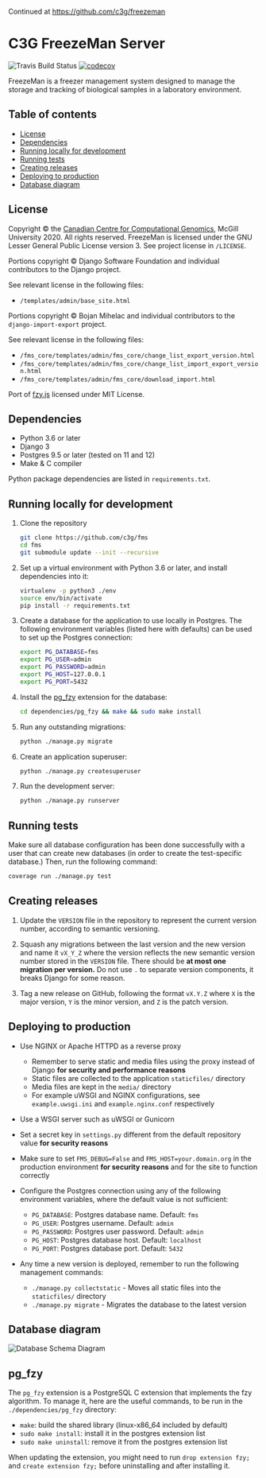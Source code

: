 Continued at https://github.com/c3g/freezeman

# C3G FreezeMan Server

![Travis Build Status](https://api.travis-ci.com/c3g/freezeman_server.svg?branch=master)
[![codecov](https://codecov.io/gh/c3g/freezeman_server/branch/master/graph/badge.svg)](https://codecov.io/gh/c3g/freezeman_server)

FreezeMan is a freezer management system designed to manage the storage and 
tracking of biological samples in a laboratory environment.

## Table of contents

  * [License](#license)
  * [Dependencies](#dependencies)
  * [Running locally for development](#running-locally-for-development)
  * [Running tests](#running-tests)
  * [Creating releases](#creating-releases)
  * [Deploying to production](#deploying-to-production)
  * [Database diagram](#database-diagram)

## License

Copyright &copy; the 
[Canadian Centre for Computational Genomics](http://www.computationalgenomics.ca/), 
McGill University 2020. All rights reserved. FreezeMan is licensed under the 
GNU Lesser General Public License version 3. See project license in `/LICENSE`. 

Portions copyright &copy; Django Software Foundation and individual
contributors to the Django project.

See relevant license in the following files:

  * `/templates/admin/base_site.html`

Portions copyright &copy; Bojan Mihelac and individual contributors to the 
`django-import-export` project.

See relevant license in the following files:

  * `/fms_core/templates/admin/fms_core/change_list_export_version.html`
  * `/fms_core/templates/admin/fms_core/change_list_import_export_version.html`
  * `/fms_core/templates/admin/fms_core/download_import.html`

Port of [fzy.js](https://github.com/jhawthorn/fzy.js) licensed under MIT License.

## Dependencies

  * Python 3.6 or later
  * Django 3
  * Postgres 9.5 or later (tested on 11 and 12)
  * Make & C compiler
  
Python package dependencies are listed in `requirements.txt`.
  
## Running locally for development

  1. Clone the repository
  
     ```bash
     git clone https://github.com/c3g/fms
     cd fms
     git submodule update --init --recursive
     ```
  
  2. Set up a virtual environment with Python 3.6 or later, and install 
     dependencies into it:
     
     ```bash
     virtualenv -p python3 ./env
     source env/bin/activate
     pip install -r requirements.txt
     ```
     
  3. Create a database for the application to use locally in Postgres. The
     following environment variables (listed here with defaults) can be used
     to set up the Postgres connection:
     
     ```bash
     export PG_DATABASE=fms
     export PG_USER=admin
     export PG_PASSWORD=admin
     export PG_HOST=127.0.0.1
     export PG_PORT=5432
     ```
     
  4. Install the [pg_fzy](#pg_fzy) extension for the database:
  
     ```bash
     cd dependencies/pg_fzy && make && sudo make install
     ```
    
  5. Run any outstanding migrations:
  
     ```bash
     python ./manage.py migrate
     ```
    
  6. Create an application superuser:
  
     ```bash
     python ./manage.py createsuperuser
     ```
    
  7. Run the development server:
  
     ```bash
     python ./manage.py runserver
     ```
     
## Running tests

Make sure all database configuration has been done successfully with a user
that can create new databases (in order to create the test-specific database.)
Then, run the following command:

```bash
coverage run ./manage.py test
```

## Creating releases

  1. Update the `VERSION` file in the repository to represent the current
     version number, according to semantic versioning.
     
  2. Squash any migrations between the last version and the new version and
     name it `vX_Y_Z` where the version reflects the new semantic version
     number stored in the `VERSION` file. There should be **at most one
     migration per version.** Do not use `.` to separate version components,
     it breaks Django for some reason.
     
  3. Tag a new release on GitHub, following the format `vX.Y.Z` where `X` is
     the major version, `Y` is the minor version, and `Z` is the patch version.

## Deploying to production

  * Use NGINX or Apache HTTPD as a reverse proxy
    * Remember to serve static and media files using the proxy instead of
      Django **for security and performance reasons**
    * Static files are collected to the application `staticfiles/` directory
    * Media files are kept in the `media/` directory
    * For example uWSGI and NGINX configurations, see `example.uwsgi.ini` and
      `example.nginx.conf` respectively
  
  * Use a WSGI server such as uWSGI or Gunicorn
  
  * Set a secret key in `settings.py` different from the default repository
    value **for security reasons**
  
  * Make sure to set `FMS_DEBUG=False` and `FMS_HOST=your.domain.org` in the
    production environment **for security reasons** and for the site to 
    function correctly
    
  * Configure the Postgres connection using any of the following environment
    variables, where the default value is not sufficient:
    
    * `PG_DATABASE`: Postgres database name. Default: `fms`
    * `PG_USER`: Postgres username. Default: `admin`
    * `PG_PASSWORD`: Postgres user password. Default: `admin`
    * `PG_HOST`: Postgres database host. Default: `localhost`
    * `PG_PORT`: Postgres database port. Default: `5432`
    
  * Any time a new version is deployed, remember to run the following
    management commands:
    
    * `./manage.py collectstatic` - Moves all static files into the
      `staticfiles/` directory
    * `./manage.py migrate` - Migrates the database to the latest version
    

## Database diagram

![Database Schema Diagram](docs/fms_database_diagram.png)


## pg_fzy

The `pg_fzy` extension is a PostgreSQL C extension that implements the fzy
algorithm. To manage it, here are the useful commands, to be run in the
`./dependencies/pg_fzy` directory:

 - `make`: build the shared library (linux-x86_64 included by default)
 - `sudo make install`: install it in the postgres extension list
 - `sudo make uninstall`: remove it from the postgres extension list

When updating the extension, you might need to run `drop extension fzy;` and
`create extension fzy;` before uninstalling and after installing it.
